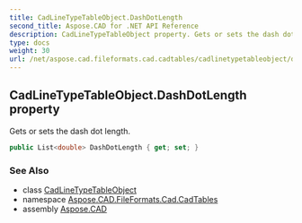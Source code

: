 ```yaml
---
title: CadLineTypeTableObject.DashDotLength
second_title: Aspose.CAD for .NET API Reference
description: CadLineTypeTableObject property. Gets or sets the dash dot length
type: docs
weight: 30
url: /net/aspose.cad.fileformats.cad.cadtables/cadlinetypetableobject/dashdotlength/
---
```

## CadLineTypeTableObject.DashDotLength property

Gets or sets the dash dot length.

```csharp
public List<double> DashDotLength { get; set; }
```

### See Also

* class [CadLineTypeTableObject](../)
* namespace [Aspose.CAD.FileFormats.Cad.CadTables](../../cadlinetypetableobject/)
* assembly [Aspose.CAD](../../../)


